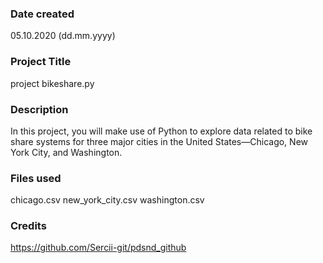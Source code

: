 ### Date created
05.10.2020 (dd.mm.yyyy)

### Project Title
project bikeshare.py

### Description
In this project, you will make use of Python to explore data related to bike share systems for three major cities in the United States—Chicago, New York City, and Washington.

### Files used
chicago.csv
new_york_city.csv
washington.csv

### Credits
https://github.com/Sercii-git/pdsnd_github

